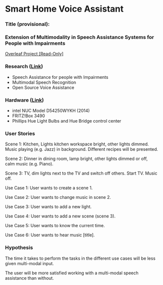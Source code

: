# Smart Home Voice Assistant



### Title (provisional): 

### Extension of Multimodality in Speech Assistance Systems for People with Impairments

[Overleaf Project [Read-Only]](https://www.overleaf.com/read/bcfpfmccrrvq)



### Research ([Link](./research.md))

- Speech Assistance for people with Impairments
- Multimodal Speech Recognition
- Open Source Voice Assistance



### Hardware ([Link](./hardware.md))

- intel NUC Model D54250WYKH (2014)
- FRITZ!Box 3490
- Phillips Hue Light Bulbs and Hue Bridge control center



### User Stories

Scene 1: Kitchen, Lights kitchen workspace bright, other lights dimmed. Music playing (e.g. Jazz) in background. Different recipes will be presented.

Scene 2: Dinner in dining room, lamp bright, other lights dimmed or off, calm music (e.g. Piano).

Scene 3: TV, dim lights next to the TV and  switch off others. Start TV. Music off.



Use Case 1: User wants to create a scene 1. 

Use Case 2: User wants to change music in scene 2.

Use Case 3: User wants to add a new light.

Use Case 4: User wants to add a new scene (scene 3).

Use Case 5: User wants to know the current time.

Use Case 6: User wants to hear music [title].



### Hypothesis

The time it takes to perform the tasks in the different use cases will be less given multi-modal input.

The user will be more satisfied working with a multi-modal speech assistance than without.
